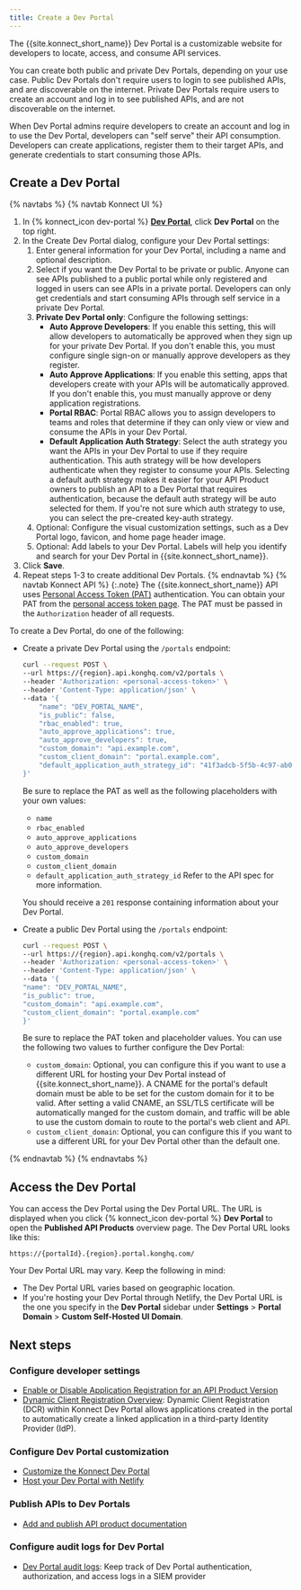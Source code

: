 ```yaml
---
title: Create a Dev Portal
---
```


The {{site.konnect_short_name}} Dev Portal is a customizable website for developers to locate, access, and consume API services.

You can create both public and private Dev Portals, depending on your use case. Public Dev Portals don't require users to login to see published APIs, and are discoverable on the internet. Private Dev Portals require users to create an account and log in to see published APIs, and are not discoverable on the internet. <!-- commenting out for now: Coming soon, Konnect will support Dev Portals that contain pages that are public _and_ private, allowing the public to browse the publicly available catalog, but requiring users to login to see a full catalog, and begin consuming those APIs.-->

When Dev Portal admins require developers to create an account and log in to use the Dev Portal, developers can "self serve" their API consumption. Developers can create applications, register them to their target APIs, and generate credentials to start consuming those APIs.

## Create a Dev Portal
{% navtabs %}
{% navtab Konnect UI %}
1. In {% konnect_icon dev-portal %} [**Dev Portal**](https://cloud.konghq.com/portal), click **Dev Portal** on the top right.
1. In the Create Dev Portal dialog, configure your Dev Portal settings:
    1. Enter general information for your Dev Portal, including a name and optional description.
    1. Select if you want the Dev Portal to be private or public. Anyone can see APIs published to a public portal while only registered and logged in users can see APIs in a private portal. Developers can only get credentials and start consuming APIs through self service in a private Dev Portal.
    1. **Private Dev Portal only**: Configure the following settings:
        * **Auto Approve Developers**: If you enable this setting, this will allow developers to automatically be approved when they sign up for your private Dev Portal. If you don't enable this, you must configure single sign-on or manually approve developers as they register. 
        * **Auto Approve Applications**: If you enable this setting, apps that developers create with your APIs will be automatically approved. If you don't enable this, you must manually approve or deny application registrations.
        * **Portal RBAC**: Portal RBAC allows you to assign developers to teams and roles that determine if they can only view or view and consume the APIs in your Dev Portal.
        * **Default Application Auth Strategy**: Select the auth strategy you want the APIs in your Dev Portal to use if they require authentication. This auth strategy will be how developers authenticate when they register to consume your APIs. Selecting a default auth strategy makes it easier for your API Product owners to publish an API to a Dev Portal that requires authentication, because the default auth strategy will be auto selected for them. If you're not sure which auth strategy to use, you can select the pre-created key-auth strategy.
    1. Optional: Configure the visual customization settings, such as a Dev Portal logo, favicon, and home page header image.
    1. Optional: Add labels to your Dev Portal. Labels will help you identify and search for your Dev Portal in {{site.konnect_short_name}}.
1. Click **Save**. 
1. Repeat steps 1-3 to create additional Dev Portals. 
{% endnavtab %}
{% navtab Konnect API %}
{:.note}
The {{site.konnect_short_name}} API uses [Personal Access Token (PAT)](/konnect/api/#authentication) authentication. You can obtain your PAT from the [personal access token page](https://cloud.konghq.com/global/account/tokens). The PAT must be passed in the `Authorization` header of all requests.

To create a Dev Portal, do one of the following:
    
* Create a private Dev Portal using the `/portals` endpoint:
    ```sh
    curl --request POST \
    --url https://{region}.api.konghq.com/v2/portals \
    --header 'Authorization: <personal-access-token>' \
    --header 'Content-Type: application/json' \
    --data '{
        "name": "DEV_PORTAL_NAME",
        "is_public": false,
        "rbac_enabled": true,
        "auto_approve_applications": true,
        "auto_approve_developers": true,
        "custom_domain": "api.example.com",
        "custom_client_domain": "portal.example.com",
        "default_application_auth_strategy_id": "41f3adcb-5f5b-4c97-ab08-3ac2777aa6ab"
    }'
    ```
    Be sure to replace the PAT as well as the following placeholders with your own values: 
    * `name`
    * `rbac_enabled`
    * `auto_approve_applications`
    * `auto_approve_developers`
    * `custom_domain`
    * `custom_client_domain`
    * `default_application_auth_strategy_id`
    Refer to the API spec for more information. 
    
    You should receive a `201` response containing information about your Dev Portal.



* Create a public Dev Portal using the `/portals` endpoint:
    ```sh
    curl --request POST \
    --url https://{region}.api.konghq.com/v2/portals \
    --header 'Authorization: <personal-access-token>' \
    --header 'Content-Type: application/json' \
    --data '{
    "name": "DEV_PORTAL_NAME",
    "is_public": true,
    "custom_domain": "api.example.com",
    "custom_client_domain": "portal.example.com"
    }'
    ```
    Be sure to replace the PAT token and placeholder values. You can use the following two values to further configure the Dev Portal: 
    * `custom_domain`: Optional, you can configure this if you want to use a different URL for hosting your Dev Portal instead of {{site.konnect_short_name}}. A CNAME for the portal's default domain must be able to be set for the custom domain for it to be valid. After setting a valid CNAME, an SSL/TLS certificate will be automatically manged for the custom domain, and traffic will be able to use the custom domain to route to the portal's web client and API.
    * `custom_client_domain`: Optional, you can configure this if you want to use a different URL for your Dev Portal other than the default one.

{% endnavtab %}
{% endnavtabs %}

## Access the Dev Portal

You can access the Dev Portal using the Dev Portal URL. The URL is displayed when you click {% konnect_icon dev-portal %} **Dev Portal** to open the **Published API Products** overview page.
The Dev Portal URL looks like this: 
    
    https://{portalId}.{region}.portal.konghq.com/

Your Dev Portal URL may vary. Keep the following in mind:

* The Dev Portal URL varies based on geographic location.
* If you're hosting your Dev Portal through Netlify, the Dev Portal URL is the one you specify in the **Dev Portal** sidebar under **Settings** > **Portal Domain** > **Custom Self-Hosted UI Domain**.

## Next steps

### Configure developer settings

* [Enable or Disable Application Registration for an API Product Version](/konnect/dev-portal/applications/enable-app-reg/)
* [Dynamic Client Registration Overview](/konnect/dev-portal/applications/dynamic-client-registration/): Dynamic Client Registration (DCR) within Konnect Dev Portal allows applications created in the portal to automatically create a linked application in a third-party Identity Provider (IdP).

### Configure Dev Portal customization

* [Customize the Konnect Dev Portal](/konnect/dev-portal/customization/)
* [Host your Dev Portal with Netlify](/konnect/dev-portal/customization/netlify/)

### Publish APIs to Dev Portals

* [Add and publish API product documentation](/konnect/dev-portal/publish-service/)

### Configure audit logs for Dev Portal
* [Dev Portal audit logs](/konnect/dev-portal/audit-logging/): Keep track of Dev Portal authentication, authorization, and access logs in a SIEM provider
